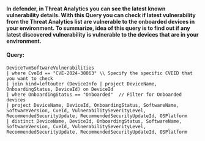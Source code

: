 #### In defender, in Threat Analytics you can see the latest known vulnerability details. With this Query you can check if latest vulnerability from the Threat Analytics list are vulnerable to the onboarded devices in your environment. To summarize, idea of this query is to find out if any latest discovered vulnerability is vulnerable to the devices that are in your environment.
#### Query:
```KQL
DeviceTvmSoftwareVulnerabilities
| where CveId == "CVE-2024-38063" \\ Specify the specific CVEID that you want to check
| join kind=leftouter (DeviceInfo | project DeviceName, OnboardingStatus, DeviceId) on DeviceId
| where OnboardingStatus == "Onboarded"  // Filter for Onboarded devices
| project DeviceName, DeviceId, OnboardingStatus, SoftwareName, SoftwareVersion, CveId, VulnerabilitySeverityLevel, RecommendedSecurityUpdate, RecommendedSecurityUpdateId, OSPlatform
| distinct DeviceName, DeviceId, OnboardingStatus, SoftwareName, SoftwareVersion, CveId, VulnerabilitySeverityLevel, RecommendedSecurityUpdate, RecommendedSecurityUpdateId, OSPlatform
```
